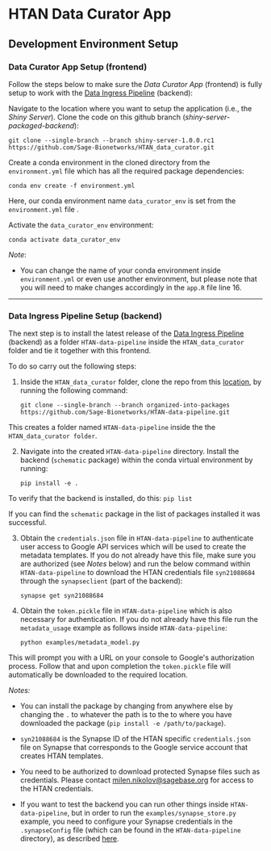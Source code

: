 # HTAN Data Curator App
## Development Environment Setup

### Data Curator App Setup (frontend)
Follow the steps below to make sure the _Data Curator App_ (frontend) is fully setup to work with the [Data Ingress Pipeline](https://github.com/Sage-Bionetworks/HTAN-data-pipeline/tree/develop) (backend):

Navigate to the location where you want to setup the application (i.e., the _Shiny Server_). Clone the code on this github branch (_shiny-server-packaged-backend_):

    git clone --single-branch --branch shiny-server-1.0.0.rc1 https://github.com/Sage-Bionetworks/HTAN_data_curator.git

Create a conda environment in the cloned directory from the `environment.yml` file which has all the required package dependencies:

    conda env create -f environment.yml

Here, our conda environment name `data_curator_env` is set from the `environment.yml` file .

Activate the `data_curator_env` environment:

    conda activate data_curator_env
    
_Note_:
- You can change the name of your conda environment inside `environment.yml` or even use another environment, but please note that you will need to make changes accordingly in the `app.R` file line 16.

-------

### Data Ingress Pipeline Setup (backend)

The next step is to install the latest release of the [Data Ingress Pipeline](https://github.com/Sage-Bionetworks/HTAN-data-pipeline/tree/develop) (backend) as a folder `HTAN-data-pipeline` inside the `HTAN_data_curator` folder and tie it together with this frontend. 

To do so carry out the following steps:

1. Inside the `HTAN_data_curator` folder, clone the repo from this [location](https://github.com/Sage-Bionetworks/HTAN-data-pipeline/tree/develop), by running the following command:

    `git clone --single-branch --branch organized-into-packages https://github.com/Sage-Bionetworks/HTAN-data-pipeline.git`

This creates a folder named `HTAN-data-pipeline` inside the the `HTAN_data_curator folder`.

2. Navigate into the created `HTAN-data-pipeline` directory. Install the backend (`schematic` package) within the conda virtual environment by running:

    `pip install -e .`

To verify that the backend is installed, do this: `pip list`

If you can find the `schematic` package in the list of packages installed it was successful.

3. Obtain the `credentials.json` file in `HTAN-data-pipeline` to authenticate user access to Google API services which will be used to create the metadata templates. If you do not already have this file, make sure you are authorized (see _Notes_ below) and run the below command within `HTAN-data-pipeline` to download the HTAN credentials file `syn21088684` through the `synapseclient` (part of the backend):

    `synapse get syn21088684`

4. Obtain the `token.pickle` file in `HTAN-data-pipeline` which is also necessary for authentication. If you do not already have this file run the `metadata_usage` example as follows inside `HTAN-data-pipeline`:

    `python examples/metadata_model.py`

This will prompt you with a URL on your console to Google's authorization process. Follow that and upon completion the `token.pickle` file will automatically be downloaded to the required location.

_Notes:_

- You can install the package by changing from anywhere else by changing the `.` to whatever the path is to the to where you have downloaded the package (`pip install -e /path/to/package`).

- `syn21088684` is the Synapse ID of the HTAN specific `credentials.json` file on Synapse that corresponds to the Google service account that creates HTAN templates.

- You need to be authorized to download protected Synapse files such as credentials. Please contact milen.nikolov@sagebase.org for access to the HTAN credentials.

- If you want to test the backend you can run other things inside `HTAN-data-pipeline`, but in order to run the `examples/synapse_store.py` example, you need to configure your Synapse credentials in the `.synapseConfig` file (which can be found in the `HTAN-data-pipeline` directory), as described [here](https://github.com/Sage-Bionetworks/HTAN-data-pipeline/tree/develop#configure-synapse-credentials).
